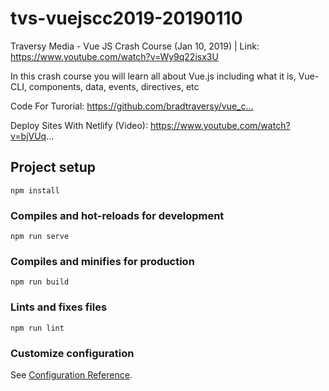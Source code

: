 # tvs-vuejscc2019-20190110

Traversy Media - Vue JS Crash Course (Jan 10, 2019) | Link: https://www.youtube.com/watch?v=Wy9q22isx3U

In this crash course you will learn all about Vue.js including what it is, Vue-CLI, components, data, events, directives, etc

Code For Turorial:
https://github.com/bradtraversy/vue_c...​

Deploy Sites With Netlify (Video):
https://www.youtube.com/watch?v=bjVUq...


## Project setup
```
npm install
```

### Compiles and hot-reloads for development
```
npm run serve
```

### Compiles and minifies for production
```
npm run build
```

### Lints and fixes files
```
npm run lint
```

### Customize configuration
See [Configuration Reference](https://cli.vuejs.org/config/).
